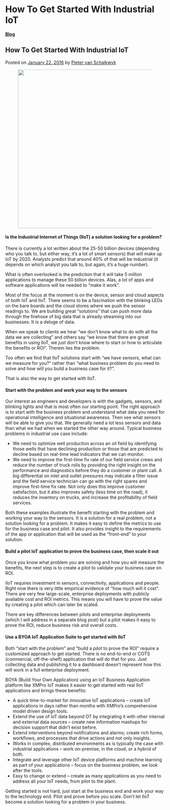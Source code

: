 # How To Get Started With Industrial IoT

[**Blog**](https://xmpro.com/category/blog/)

## How To Get Started With Industrial IoT

Posted on [January 22, 2016](https://xmpro.com/how-to-get-started-with-industrial-iot/) by [Pieter van Schalkwyk](https://xmpro.com/author/pietervs/)

<figure><img src="https://xmpro.com/wp-content/uploads/2016/01/IndustrialIoT.png" alt="" height="500" width="700"><figcaption></figcaption></figure>

#### Is the Industrial Internet of Things (IIoT) a solution looking for a problem?

There is currently a lot written about the 25-50 billion devices (depending who you talk to, but either way, it’s a lot of smart sensors) that will make up IoT by 2020. Analysts predict that around 40% of that will be industrial (it depends on which analyst you talk to, but again, it’s a huge number).

What is often overlooked is the prediction that it will take 5 million applications to manage these 50 billion devices. Alas, a lot of apps and software applications will be needed to “make it work”.

Most of the focus at the moment is on the device, sensor and cloud aspects of both IoT and IIoT. There seems to be a fascination with the blinking LEDs on the bare boards and the cloud stores where we push the sensor readings to. We are building great “solutions” that can push more data through the firehose of big data that is already streaming into our businesses. It is a deluge of data.

When we speak to clients we hear “we don’t know what to do with all the data we are collecting” and others say “we know that there are great benefits in using IIoT, we just don’t know where to start or how to articulate the benefits or ROI”. Therein lies the problem.

Too often we find that IIoT solutions start with “we have sensors, what can we measure for you?” rather than “what business problem do you need to solve and how will you build a business case for it?”.

That is also the way to get started with IIoT.

#### Start with the problem and work your way to the sensors

Our interest as engineers and developers is with the gadgets, sensors, and blinking lights and that is most often our starting point. The right approach is to start with the business problem and understand what data you need for operational intelligence and situational awareness. Then see what sensors will be able to give you that. We generally need a lot less sensors and data than what we had when we started the other way around. Typical business problems in industrial use case include:

* We need to optimize well production across an oil field by identifying those wells that have declining production or those that are predicted to decline based on real-time lead indicators that we can monitor.
* We need to improve the first-time fix rate of our field service crews and reduce the number of truck rolls by providing the right insight on the performance and diagnostics before they do a customer or plant call. A big differential on inlet and outlet pressures may indicate a filter issue and the field service technician can go with the right spares and improve first-time fix rate. Not only does this improve customer satisfaction, but it also improves safety (less time on the road), it reduces the inventory on trucks, and increase the profitability of field services.

Both these examples illustrate the benefit starting with the problem and working your way to the sensors. It is a solution for a real problem, not a solution looking for a problem. It makes it easy to define the metrics to use for the business case and pilot. It also provides insight to the requirements of the app or application that will be used as the “front-end” to your solution.

#### Build a pilot IoT application to prove the business case, then scale it out

Once you know what problem you are solving and how you will measure the benefits, the next step is to create a pilot to validate your business case on ROI.

IIoT requires investment in sensors, connectivity, applications and people. Right now there is very little empirical evidence of “how much will it cost”. There are very few large-scale, enterprise deployments with publicly available cost and ROI metrics. This means you will have to prove the value by creating a pilot which can later be scaled.

There are key differences between pilots and enterprise deployments (which I will address in a separate blog post) but a pilot makes it easy to prove the ROI, reduce business risk and overall costs.

#### Use a BYOA IoT Application Suite to get started with IIoT

Both “start with the problem” and “build a pilot to prove the ROI” require a customized approach to get started. There is no end-to-end or COTS (commercial, off-the-shelf) application that will do that for you. Just collecting data and publishing it to a dashboard doesn’t represent how this will work in a full enterprise deployment.

BOYA (Build Your Own Application) using an IoT Business Application platform like XMPro IoT makes it easier to get started with real IIoT applications and brings these benefits:

* A quick time-to-market for innovative IoT applications – create IoT applications in days rather than months with XMPro’s comprehensive model driven design tools.
* Extend the use of IoT data beyond OT by integrating it with other internal and external data sources – create new information mashups for decision support that didn’t exist before.
* Extend interventions beyond notifications and alarms; create rich forms, workflows, and processes that drive actions and not only insights.
* Works in complex, distributed environments as is typically the case with industrial applications – work on-premise, in the cloud, or a hybrid of both.
* Integrate and leverage other IoT device platforms and machine learning as part of your applications – focus on the business problem, we look after the tools.
* Easy to change or extend – create as many applications as you need to address all your IoT needs, from pilot to the plant.

Getting started is not hard, just start at the business end and work your way to the technology end. Pilot and prove before you scale. Don’t let IIoT become a solution looking for a problem in your business.


